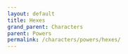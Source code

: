 ```yaml
---
layout: default
title: Hexes
grand_parent: Characters
parent: Powers
permalink: /characters/powers/hexes/
---
```


